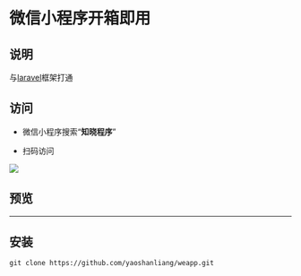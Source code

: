 # 微信小程序开箱即用

## 说明
与[laravel](https://github.com/yaoshanliang/laravel)框架打通

## 访问
 * 微信小程序搜索“**知晓程序**”

 * 扫码访问
 
![](http://about.iat.net.cn/images/%E3%80%90weapp%E3%80%91qrcode.jpg)


## 预览


---


## 安装

    git clone https://github.com/yaoshanliang/weapp.git

